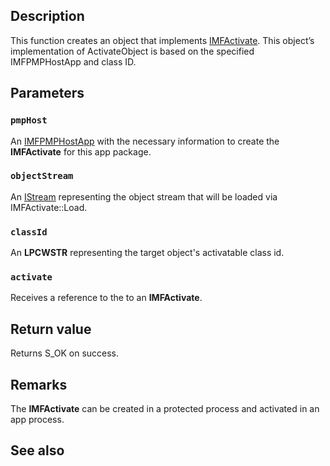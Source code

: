 ## Description

This function creates an object that implements [IMFActivate](https://learn.microsoft.com/windows/win32/api/mfobjects/nn-mfobjects-imfactivate). This object’s implementation of ActivateObject is based on the specified IMFPMPHostApp and class ID.

## Parameters

### `pmpHost`

An [IMFPMPHostApp](https://learn.microsoft.com/windows/win32/api/mfidl/nn-mfidl-imfpmphostapp) with the necessary information to create the **IMFActivate** for this app package.

### `objectStream`

An [IStream](https://learn.microsoft.com/windows/win32/api/objidl/nn-objidl-istream) representing the object stream that will be loaded via IMFActivate::Load.

### `classId`

An **LPCWSTR** representing the target object's activatable class id.

### `activate`

Receives a reference to the to an **IMFActivate**.

## Return value

Returns S_OK on success.

## Remarks

The **IMFActivate** can be created in a protected process and activated in an app process.

## See also
